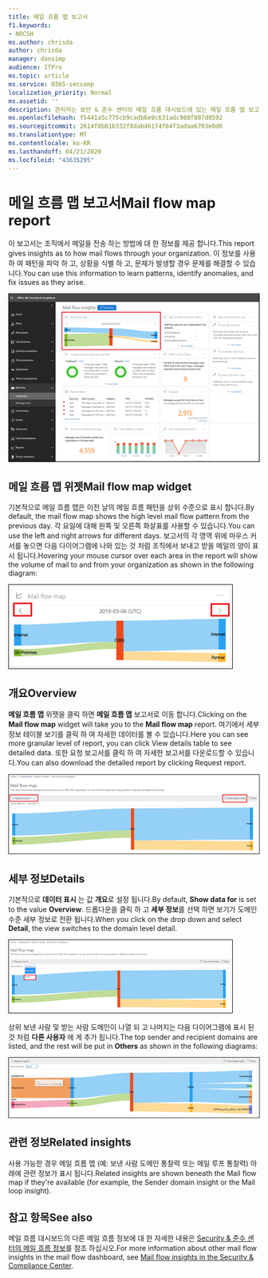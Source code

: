```yaml
---
title: 메일 흐름 맵 보고서
f1.keywords:
- NOCSH
ms.author: chrisda
author: chrisda
manager: dansimp
audience: ITPro
ms.topic: article
ms.service: O365-seccomp
localization_priority: Normal
ms.assetid: ''
description: 관리자는 보안 & 준수 센터의 메일 흐름 대시보드에 있는 메일 흐름 맵 보고서에 대해 알아볼 수 있습니다.
ms.openlocfilehash: f5441a5c775cb9cadb6e9c631adc988f807d8592
ms.sourcegitcommit: 2614f8b81b332f8dab461f4f64f3adaa6703e0d6
ms.translationtype: MT
ms.contentlocale: ko-KR
ms.lasthandoff: 04/21/2020
ms.locfileid: "43635295"
---
```

# <a name="mail-flow-map-report"></a><span data-ttu-id="0a946-103">메일 흐름 맵 보고서</span><span class="sxs-lookup"><span data-stu-id="0a946-103">Mail flow map report</span></span>

<span data-ttu-id="0a946-104">이 보고서는 조직에서 메일을 전송 하는 방법에 대 한 정보를 제공 합니다.</span><span class="sxs-lookup"><span data-stu-id="0a946-104">This report gives insights as to how mail flows through your organization.</span></span> <span data-ttu-id="0a946-105">이 정보를 사용 하 여 패턴을 파악 하 고, 상황을 식별 하 고, 문제가 발생할 경우 문제를 해결할 수 있습니다.</span><span class="sxs-lookup"><span data-stu-id="0a946-105">You can use this information to learn patterns, identify anomalies, and fix issues as they arise.</span></span>

![보안 & 준수 센터의 메일 흐름 대시보드의 메일 흐름 맵 보고서](../../media/mail-flow-map-selected.png)

## <a name="mail-flow-map-widget"></a><span data-ttu-id="0a946-107">메일 흐름 맵 위젯</span><span class="sxs-lookup"><span data-stu-id="0a946-107">Mail flow map widget</span></span>

<span data-ttu-id="0a946-108">기본적으로 메일 흐름 맵은 이전 날의 메일 흐름 패턴을 상위 수준으로 표시 합니다.</span><span class="sxs-lookup"><span data-stu-id="0a946-108">By default, the mail flow map shows the high level mail flow pattern from the previous day.</span></span> <span data-ttu-id="0a946-109">각 요일에 대해 왼쪽 및 오른쪽 화살표를 사용할 수 있습니다.</span><span class="sxs-lookup"><span data-stu-id="0a946-109">You can use the left and right arrows for different days.</span></span> <span data-ttu-id="0a946-110">보고서의 각 영역 위에 마우스 커서를 놓으면 다음 다이어그램에 나와 있는 것 처럼 조직에서 보내고 받을 메일의 양이 표시 됩니다.</span><span class="sxs-lookup"><span data-stu-id="0a946-110">Hovering your mouse cursor over each area in the report will show the volume of mail to and from your organization as shown in the following diagram:</span></span>

![메일 흐름 맵 위젯의 왼쪽 및 오른쪽 화살표](../../media/mail-flow-map-widget.png)

## <a name="overview"></a><span data-ttu-id="0a946-112">개요</span><span class="sxs-lookup"><span data-stu-id="0a946-112">Overview</span></span>

<span data-ttu-id="0a946-113">**메일 흐름 맵** 위젯을 클릭 하면 **메일 흐름 맵** 보고서로 이동 합니다.</span><span class="sxs-lookup"><span data-stu-id="0a946-113">Clicking on the **Mail flow map** widget will take you to the **Mail flow map** report.</span></span> <span data-ttu-id="0a946-114">여기에서 세부 정보 테이블 보기를 클릭 하 여 자세한 데이터를 볼 수 있습니다.</span><span class="sxs-lookup"><span data-stu-id="0a946-114">Here you can see more granular level of report, you can click View details table to see detailed data.</span></span> <span data-ttu-id="0a946-115">또한 요청 보고서를 클릭 하 여 자세한 보고서를 다운로드할 수 있습니다.</span><span class="sxs-lookup"><span data-stu-id="0a946-115">You can also download the detailed report by clicking Request report.</span></span>

![메일 흐름 맵 보고서의 개요 보기](../../media/mail-flow-map-overview.png)

## <a name="details"></a><span data-ttu-id="0a946-117">세부 정보</span><span class="sxs-lookup"><span data-stu-id="0a946-117">Details</span></span>

<span data-ttu-id="0a946-118">기본적으로 **데이터 표시** 는 값 **개요**로 설정 됩니다.</span><span class="sxs-lookup"><span data-stu-id="0a946-118">By default, **Show data for** is set to the value **Overview**.</span></span> <span data-ttu-id="0a946-119">드롭다운을 클릭 하 고 **세부 정보**를 선택 하면 보기가 도메인 수준 세부 정보로 전환 됩니다.</span><span class="sxs-lookup"><span data-stu-id="0a946-119">When you click on the drop down and select **Detail**, the view switches to the domain level detail.</span></span>

![메일 흐름 맵 보고서의 개요 보기에 대 한 데이터 표시에서 세부 정보 선택](../../media/mail-flow-map-select-detail.png)

<span data-ttu-id="0a946-121">상위 보낸 사람 및 받는 사람 도메인이 나열 되 고 나머지는 다음 다이어그램에 표시 된 것 처럼 **다른 사용자** 에 게 추가 됩니다.</span><span class="sxs-lookup"><span data-stu-id="0a946-121">The top sender and recipient domains are listed, and the rest will be put in **Others** as shown in the following diagrams:</span></span>

![메일 흐름 맵 보고서의 세부 정보 보기](../../media/mail-flow-map-detail.png)

## <a name="related-insights"></a><span data-ttu-id="0a946-123">관련 정보</span><span class="sxs-lookup"><span data-stu-id="0a946-123">Related insights</span></span>

<span data-ttu-id="0a946-124">사용 가능한 경우 메일 흐름 맵 (예: 보낸 사람 도메인 통찰력 또는 메일 루프 통찰력) 아래에 관련 정보가 표시 됩니다.</span><span class="sxs-lookup"><span data-stu-id="0a946-124">Related insights are shown beneath the Mail flow map if they're available (for example, the Sender domain insight or the Mail loop insight).</span></span>

## <a name="see-also"></a><span data-ttu-id="0a946-125">참고 항목</span><span class="sxs-lookup"><span data-stu-id="0a946-125">See also</span></span>

<span data-ttu-id="0a946-126">메일 흐름 대시보드의 다른 메일 흐름 정보에 대 한 자세한 내용은 [Security & 준수 센터의 메일 흐름 정보](mail-flow-insights-v2.md)를 참조 하십시오.</span><span class="sxs-lookup"><span data-stu-id="0a946-126">For more information about other mail flow insights in the mail flow dashboard, see [Mail flow insights in the Security & Compliance Center](mail-flow-insights-v2.md).</span></span>
